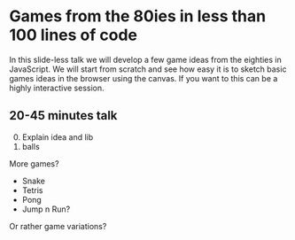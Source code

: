Games from the 80ies in less than 100 lines of code
===================================================
In this slide-less talk we will develop a few game ideas from the eighties in JavaScript.
We will start from scratch and see how easy it is to sketch basic games ideas in the browser using the canvas.
If you want to this can be a highly interactive session.

20-45 minutes talk
------------------
0. Explain idea and lib
1. balls

More games?
* Snake
* Tetris
* Pong
* Jump n Run?

Or rather game variations?